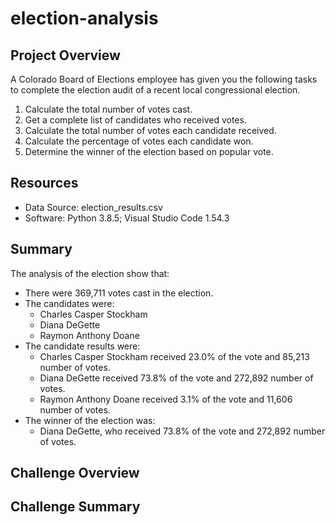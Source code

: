 # election-analysis

## Project Overview
A Colorado Board of Elections employee has given you the following tasks to complete the election audit of a recent local congressional election.

1. Calculate the total number of votes cast.
2. Get a complete list of candidates who received votes.
3. Calculate the total number of votes each candidate received.
4. Calculate the percentage of votes each candidate won.
5. Determine the winner of the election based on popular vote.

## Resources
- Data Source: election_results.csv
- Software: Python 3.8.5; Visual Studio Code 1.54.3

## Summary
The analysis of the election show that:
- There were 369,711 votes cast in the election.
- The candidates were:
  - Charles Casper Stockham
  - Diana DeGette
  - Raymon Anthony Doane
- The candidate results were:
  - Charles Casper Stockham received 23.0% of the vote and 85,213 number of votes.  
  - Diana DeGette received 73.8% of the vote and 272,892 number of votes.  
  - Raymon Anthony Doane received 3.1% of the vote and 11,606 number of votes.  
- The winner of the election was:
  - Diana DeGette, who received 73.8% of the vote and 272,892 number of votes.

## Challenge Overview

## Challenge Summary
